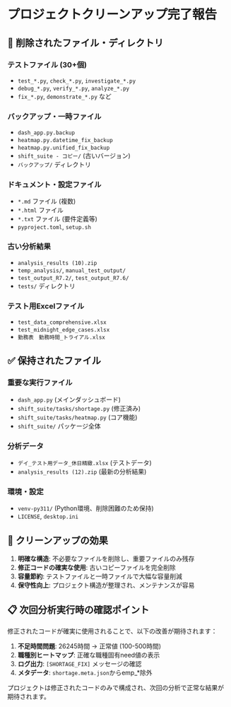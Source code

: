 # プロジェクトクリーンアップ完了報告

## 🧹 削除されたファイル・ディレクトリ

### テストファイル (30+個)
- `test_*.py`, `check_*.py`, `investigate_*.py`
- `debug_*.py`, `verify_*.py`, `analyze_*.py` 
- `fix_*.py`, `demonstrate_*.py` など

### バックアップ・一時ファイル
- `dash_app.py.backup`
- `heatmap.py.datetime_fix_backup`
- `heatmap.py.unified_fix_backup`
- `shift_suite - コピー/` (古いバージョン)
- `バックアップ/` ディレクトリ

### ドキュメント・設定ファイル
- `*.md` ファイル (複数)
- `*.html` ファイル
- `*.txt` ファイル (要件定義等)
- `pyproject.toml`, `setup.sh`

### 古い分析結果
- `analysis_results (10).zip`
- `temp_analysis/`, `manual_test_output/`
- `test_output_R7.2/`, `test_output_R7.6/`
- `tests/` ディレクトリ

### テスト用Excelファイル
- `test_data_comprehensive.xlsx`
- `test_midnight_edge_cases.xlsx`
- `勤務表　勤務時間_トライアル.xlsx`

## ✅ 保持されたファイル

### 重要な実行ファイル
- `dash_app.py` (メインダッシュボード)
- `shift_suite/tasks/shortage.py` (修正済み)
- `shift_suite/tasks/heatmap.py` (コア機能)
- `shift_suite/` パッケージ全体

### 分析データ
- `デイ_テスト用データ_休日精緻.xlsx` (テストデータ)
- `analysis_results (12).zip` (最新の分析結果)

### 環境・設定
- `venv-py311/` (Python環境、削除困難のため保持)
- `LICENSE`, `desktop.ini`

## 🎯 クリーンアップの効果

1. **明確な構造**: 不必要なファイルを削除し、重要ファイルのみ残存
2. **修正コードの確実な使用**: 古いコピーファイルを完全削除
3. **容量節約**: テストファイルと一時ファイルで大幅な容量削減
4. **保守性向上**: プロジェクト構造が整理され、メンテナンスが容易

## 📋 次回分析実行時の確認ポイント

修正されたコードが確実に使用されることで、以下の改善が期待されます：

1. **不足時間問題**: 26245時間 → 正常値 (100-500時間)
2. **職種別ヒートマップ**: 正確な職種固有need値の表示
3. **ログ出力**: `[SHORTAGE_FIX]` メッセージの確認
4. **メタデータ**: `shortage.meta.json`からemp_*除外

プロジェクトは修正されたコードのみで構成され、次回の分析で正常な結果が期待されます。